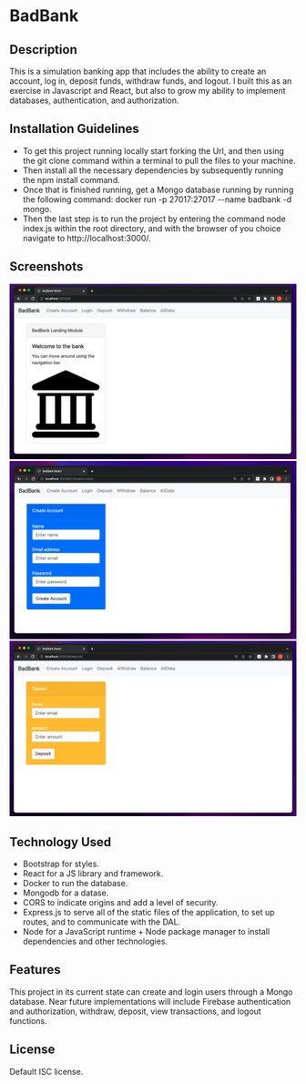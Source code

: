 # BadBank

## Description
This is a simulation banking app that includes the ability to create an account, log in, deposit funds, withdraw funds, and logout. I built this as an exercise in Javascript and React, but also to grow my ability to implement databases, authentication, and authorization.

## Installation Guidelines
- To get this project running locally start forking the Url, and then using the git clone command within a terminal to pull the files to your machine.
- Then install all the necessary dependencies by subsequently running the npm install command.
- Once that is finished running, get a Mongo database running by running the following command: docker run -p 27017:27017 --name badbank -d mongo.
- Then the last step is to run the project by entering the command node index.js within the root directory, and with the browser of you choice navigate to http://localhost:3000/.

## Screenshots
![home page](/img/home_badbank.png)
![create account page](/img/create_badbank.png)
![deposit page](/img/deposit_badbank.png)

## Technology Used
- Bootstrap for styles.
- React for a JS library and framework.
- Docker to run the database.
- Mongodb for a datase.
- CORS to indicate origins and add a level of security.
- Express.js to serve all of the static files of the application, to set up routes, and to communicate with the DAL.
- Node for a JavaScript runtime + Node package manager to install dependencies and other technologies.

## Features
This project in its current state can create and login users through a Mongo database. Near future implementations will include Firebase authentication and authorization, withdraw, deposit, view transactions, and logout functions.

## License
Default ISC license.
